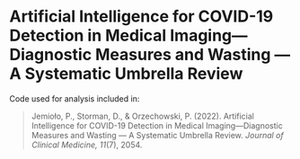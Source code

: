 # Artificial Intelligence for COVID-19 Detection in Medical Imaging—Diagnostic Measures and Wasting — A Systematic Umbrella Review

Code used for analysis included in:
> Jemioło, P., Storman, D., & Orzechowski, P. (2022). Artificial Intelligence for COVID-19 Detection in Medical Imaging—Diagnostic Measures and Wasting — A Systematic Umbrella Review. *Journal of Clinical Medicine, 11*(7), 2054.
